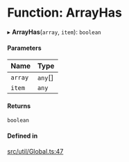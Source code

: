# Function: ArrayHas

▸ **ArrayHas**(`array`, `item`): `boolean`

#### Parameters

| Name | Type |
| :------ | :------ |
| `array` | `any`[] |
| `item` | `any` |

#### Returns

`boolean`

#### Defined in

[src/util/Global.ts:47](https://github.com/Orillusion/orillusion/blob/main/src/util/Global.ts#L47)
